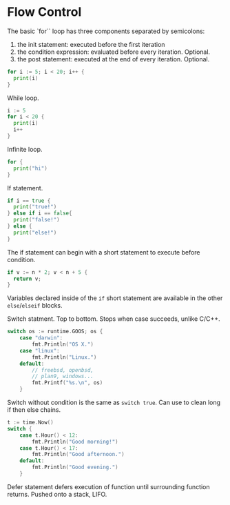 # Flow Control

The basic `for`` loop has three components separated by semicolons:
1. the init statement: executed before the first iteration
2. the condition expression: evaluated before every iteration. Optional.
3. the post statement: executed at the end of every iteration. Optional.

```Go
for i := 5; i < 20; i++ {
  print(i)
}
```

While loop.

```Go
i := 5
for i < 20 {
  print(i)
  i++
}
```

Infinite loop.

```Go
for {
  print("hi")
}
```

If statement.

```Go
if i == true {
  print("true!")
} else if i == false{
  print("false!")
} else {
  print("else!")
}
```

The if statement can begin with a short statement to execute before condition.

```Go
if v := n * 2; v < n + 5 {
  return v;
}
```

Variables declared inside of the `if` short statement are available in the other `else`/`elseif` blocks.

Switch statment. Top to bottom. Stops when case succeeds, unlike C/C++.

```Go
switch os := runtime.GOOS; os {
	case "darwin":
		fmt.Println("OS X.")
	case "linux":
		fmt.Println("Linux.")
	default:
		// freebsd, openbsd,
		// plan9, windows...
		fmt.Printf("%s.\n", os)
	}
```

Switch without condition is the same as `switch true`. Can use to clean long if then else chains.

```Go
t := time.Now()
switch {
	case t.Hour() < 12:
		fmt.Println("Good morning!")
	case t.Hour() < 17:
		fmt.Println("Good afternoon.")
	default:
		fmt.Println("Good evening.")
	}
```

Defer statement defers execution of function until surrounding function returns. Pushed onto a stack, LIFO.